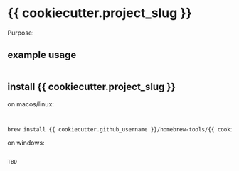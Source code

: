 # {{ cookiecutter.project_slug }}

Purpose:


## example usage

```bash


```

## install {{ cookiecutter.project_slug }}


on macos/linux:
```bash


brew install {{ cookiecutter.github_username }}/homebrew-tools/{{ cookiecutter.project_slug }}


```


on windows:

```powershell

TBD

```
